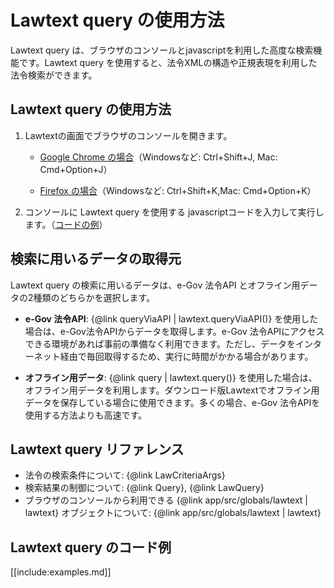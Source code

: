 Lawtext query の使用方法 
====================================================

Lawtext query は、ブラウザのコンソールとjavascriptを利用した高度な検索機能です。Lawtext query を使用すると、法令XMLの構造や正規表現を利用した法令検索ができます。

## Lawtext query の使用方法

1. Lawtextの画面でブラウザのコンソールを開きます。

    - [Google Chrome の場合](https://developer.chrome.com/docs/devtools/open/#console)（Windowsなど: Ctrl+Shift+J, Mac: Cmd+Option+J）

    - [Firefox の場合](https://developer.mozilla.org/docs/Tools/Web_Console/UI_Tour)（Windowsなど: Ctrl+Shift+K,Mac: Cmd+Option+K）
    
2. コンソールに Lawtext query を使用する javascriptコードを入力して実行します。（[コードの例](#examples)）

## 検索に用いるデータの取得元

Lawtext query の検索に用いるデータは、e-Gov 法令API とオフライン用データの2種類のどちらかを選択します。

- **e-Gov 法令API**: {@link queryViaAPI | lawtext.queryViaAPI()} を使用した場合は、e-Gov法令APIからデータを取得します。e-Gov 法令APIにアクセスできる環境があれば事前の準備なく利用できます。ただし、データをインターネット経由で毎回取得するため、実行に時間がかかる場合があります。

- **オフライン用データ**: {@link query | lawtext.query()} を使用した場合は、オフライン用データを利用します。ダウンロード版Lawtextでオフライン用データを保存している場合に使用できます。多くの場合、e-Gov 法令APIを使用する方法よりも高速です。

## Lawtext query リファレンス

- 法令の検索条件について: {@link LawCriteriaArgs}
- 検索結果の制御について: {@link Query}, {@link LawQuery}
- ブラウザのコンソールから利用できる {@link app/src/globals/lawtext | lawtext} オブジェクトについて: {@link app/src/globals/lawtext | lawtext}

## Lawtext query のコード例<a name="examples"></a>

[[include:examples.md]]

